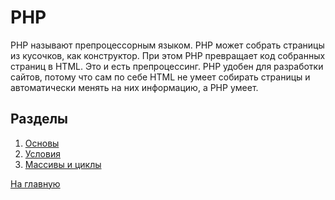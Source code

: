 # PHP

PHP называют препроцессорным языком. PHP может собрать страницы из кусочков, как конструктор. При этом PHP превращает код собранных страниц в HTML. Это и есть препроцессинг. PHP удобен для разработки сайтов, потому что сам по себе HTML не умеет собирать страницы и автоматически менять на них информацию, а PHP умеет.

## Разделы

1. [Основы](https://github.com/Holiden/Library/blob/master/sections/php/basics.md)
2. [Условия](https://github.com/Holiden/Library/blob/master/sections/php/terms.md)
3. [Массивы и циклы](https://github.com/Holiden/Library/blob/master/sections/php/array.md)

[На главную](https://github.com/Holiden/Library/blob/master/README.md)

